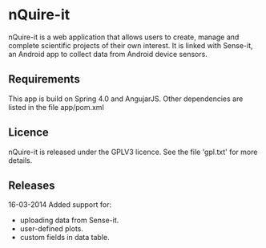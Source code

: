 nQuire-it
=================

nQuire-it is a web application that allows users to create, manage and complete
scientific projects of their own interest. It is linked with Sense-it, an Android
app to collect data from Android device sensors.

Requirements
------------

This app is build on Spring 4.0 and AngujarJS.
Other dependencies are listed in the file app/pom.xml

Licence
-------

nQuire-it is released under the GPLV3 licence. See the file 'gpl.txt' for more details.

Releases
--------

16-03-2014
Added support for:
 - uploading data from Sense-it.
 - user-defined plots.
 - custom fields in data table.
 

